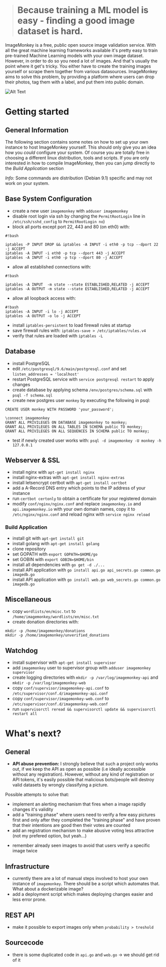 > # Because training a ML model is easy - finding a good image dataset is hard.


ImageMonkey is a free, public open source image validation service. With all the great machine learning frameworks available it's pretty easy to train pre-trained Machine Learning models with your own image dataset. However, in order to do so you need a lot of images. And that's usually the point where it get's tricky. You either have to create the training images yourself or scrape them together from various datasources. ImageMonkey aims to solve this problem, by providing a platform where users can drop their photos, tag them with a label, and put them into public domain. 

![Alt Text](https://github.com/bbernhard/imagemonkey-core/raw/master/img/animation.gif)

# Getting started #

## General Information ##

The following section contains some notes on how to set up your own instance to host ImageMonkey yourself.
This should only give you an idea how you *could* configure your system. Of course you are totally free in choosing 
a different linux distribution, tools and scripts. If you are only interested in how to compile ImageMonkey, then you can jump directly to the *Build Application* section 

*Info:* Some commands are distribution (Debian 9.1) specific and may not work on your system. 

## Base System Configuration ##

* create a new user `imagemonkey`  with `adduser imagemonkey` 
* disable root login via ssh by changing the `PermitRootLogin` line in `/etc/ssh/sshd_config` to `PermitRootLogin no`)
* block all ports except port 22, 443 and 80 (on eth0) with: 
```
#!bash

iptables -P INPUT DROP && iptables -A INPUT -i eth0 -p tcp --dport 22 -j ACCEPT
iptables -A INPUT -i eth0 -p tcp --dport 443 -j ACCEPT
iptables -A INPUT -i eth0 -p tcp --dport 80 -j ACCEPT
```

* allow all established connections with:

```
#!bash

iptables -A INPUT  -m state --state ESTABLISHED,RELATED -j ACCEPT
iptables -A OUTPUT -m state --state ESTABLISHED,RELATED -j ACCEPT
```

* allow all loopback access with:
```
#!bash
iptables -A INPUT -i lo -j ACCEPT
iptables -A OUTPUT -o lo -j ACCEPT
```

* install `iptables-persistent` to load firewall rules at startup
* save firewall rules with: `iptables-save > /etc/iptables/rules.v4`
* verify that rules are loaded with `iptables -L`

## Database ##

* install PostgreSQL
* edit `/etc/postgresql/9.6/main/postgresql.conf` and set `listen_addresses = 'localhost'`
* restart PostgreSQL service with `service postgresql restart` to apply changes
* create database by applying schema `/env/postgres/schema.sql` with `psql -f schema.sql`
* create new postgres user `monkey` by executing the following in psql: 
```
CREATE USER monkey WITH PASSWORD 'your_password';

\connect imagemonkey 
GRANT ALL PRIVILEGES ON DATABASE imagemonkey to monkey;
GRANT ALL PRIVILEGES ON ALL TABLES IN SCHEMA public TO monkey;
GRANT ALL PRIVILEGES ON ALL SEQUENCES IN SCHEMA public TO monkey;

```
* test if newly created user works with: `psql -d imagemonkey -U monkey -h 127.0.0.1`

## Webserver & SSL ##

* install nginx with `apt-get install nginx`
* install nginx-extras with `apt-get install nginx-extras`
* install letsencrypt certbot with `apt-get install certbot`
* add a A-Record DNS entry which points to the IP address of your instance
* run `certbot certonly` to obtain a certificate for your registered domain
* modify `conf/nginx/nginx.conf` and replace `imagemonkey.io` and `api.imagemonkey.io` with your own domain names, copy it to `/etc/nginx/nginx.conf` and reload nginx with `service nginx reload`

### Build Application ###
* install git with `apt-get install git`
* install golang with `apt-get install golang`
* clone repository
* set GOPATH with `export GOPATH=$HOME/go`
* set GOBIN with `export GOBIN=$HOME/bin`
* install all dependencies with `go get -d ./... `
* install API application with `go install api.go api_secrets.go common.go imagedb.go`
* install API application with `go install web.go web_secrets.go common.go imagedb.go` 

## Miscellaneous ##
* copy `wordlists/en/misc.txt` to `/home/imagemonkey/wordlists/en/misc.txt`
* create donation directories with: 
```
mkdir -p /home/imagemonkey/donations
mkdir -p /home/imagemonkey/unverified_donations
```

## Watchdog ##
* install supervisor with `apt-get install supervisor`
* add `imagemonkey` user to supervisor group with `adduser imagemonkey supervisor`
* create logging directories with `mkdir -p /var/log/imagemonkey-api` and `mkdir -p /var/log/imagemonkey-web`
* copy `conf/supervisor/imagemonkey-api.conf` to `/etc/supervisor/conf.d/imagemonkey-api.conf`
* copy `conf/supervisor/imagemonkey-web.conf` to `/etc/supervisor/conf.d/imagemonkey-web.conf`
* run `supervisorctl reread && supervisorctl update && supervisorctl restart all`


# What's next? #

## General ##
* **API abuse prevention:** I strongly believe that such a project only works out, if we keep the API as open as possible (i.e ideally accessible without any registration). However, without any kind of registration or API tokens, it's easily possible that malicious bots/people will destroy valid datasets by wrongly classifying a picture. 

Possible attempts to solve that: 
- implement an alerting mechanism that fires when a image rapidly changes it's validity
- add a "training phase" where users need to verify a few easy pictures first and only after they completed the "training phase" and have proven that their intentions are good then their votes are counted
- add an registration mechanism to make abusive voting less attractive (not my prefered option, but yeah...)

* remember already seen images to avoid that users verify a specific image twice

## Infrastructure ##
* currently there are a lot of manual steps involved to host your own instance of `imagemonkey`. There should be a script which automates that. What about a dockerizable image? 
* add a deployment script which makes deploying changes easier and less error prone.

## REST API ##
* make it possible to export images only when `probability > treshold`

## Sourcecode ##
* there is some duplicated code in `api.go` and `web.go` -> we should get rid of it

